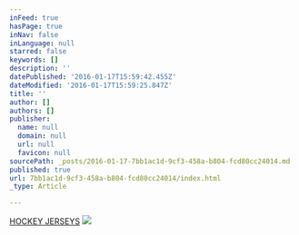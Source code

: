 ```yaml
---
inFeed: true
hasPage: true
inNav: false
inLanguage: null
starred: false
keywords: []
description: ''
datePublished: '2016-01-17T15:59:42.455Z'
dateModified: '2016-01-17T15:59:25.847Z'
title: ''
author: []
authors: []
publisher:
  name: null
  domain: null
  url: null
  favicon: null
sourcePath: _posts/2016-01-17-7bb1ac1d-9cf3-458a-b804-fcd80cc24014.md
published: true
url: 7bb1ac1d-9cf3-458a-b804-fcd80cc24014/index.html
_type: Article

---
```

[HOCKEY JERSEYS][0]
![](https://the-grid-user-content.s3-us-west-2.amazonaws.com/73a5a979-e78e-46f0-b156-9dd079f9bee1.jpg)

[0]: http://boriz-customs.mybigcommerce.com/sports-jerseys/hockey/